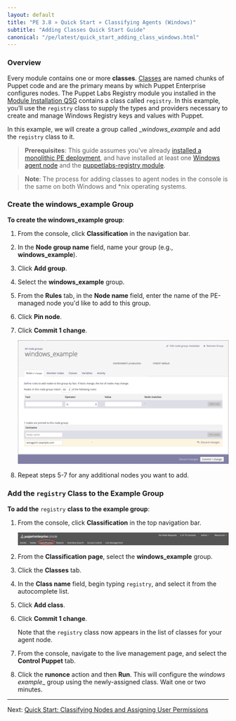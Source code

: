 ```yaml
---
layout: default
title: "PE 3.8 » Quick Start » Classifying Agents (Windows)"
subtitle: "Adding Classes Quick Start Guide"
canonical: "/pe/latest/quick_start_adding_class_windows.html"
---
```


### Overview

[classification_selector]: ./images/quick/classification_selector.png
[windows_add_group]: ./images/quick/windows_add_group.png

Every module contains one or more **classes**. [Classes](/puppet/3.7/reference/lang_classes.html) are named chunks of Puppet code and are the primary means by which Puppet Enterprise configures nodes. The Puppet Labs Registry module you installed in the [Module Installation QSG](./quick_start_module_install_windows.html) contains a class called `registry`. In this example, you’ll use the `registry` class to supply the types and providers necessary to create and manage Windows Registry keys and values with Puppet.

In this example, we will create a group called __windows_example_ and add the `registry` class to it.

>**Prerequisites**: This guide assumes you've already [installed a monolithic PE deployment](./quick_start_install_mono.html), and have installed at least one [Windows agent node](./quick_start_install_agents_windows.html) and the [puppetlabs-registry module](./quick_start_module_install_windows.html).

>**Note**: The process for adding classes to agent nodes in the console is the same on both Windows and *nix operating systems.

### Create the windows_example Group

**To create the windows_example group**:

1. From the console, click __Classification__ in the navigation bar.
2. In the __Node group name__ field, name your group (e.g., **windows_example**).
3. Click __Add group__.
4. Select the __windows_example__ group.
5. From the __Rules__ tab, in the __Node name__ field, enter the name of the PE-managed node you'd like to add to this group.
6. Click __Pin node__.
7. Click __Commit 1 change__.

   ![adding node to windows group][windows_add_group]

8. Repeat steps 5-7 for any additional nodes you want to add.



### Add the `registry` Class to the Example Group

**To add the** `registry` **class to the example group**:

1. From the console, click __Classification__ in the top navigation bar.

   ![classification selection][classification_selector]

2. From the __Classification page__, select the __windows_example__ group.

3. Click the __Classes__ tab.

4. In the __Class name__ field, begin typing `registry`, and select it from the autocomplete list.

5. Click __Add class__.

6. Click __Commit 1 change__.

   Note that the `registry` class now appears in the list of classes for your agent node.

9. From the console, navigate to the live management page, and select the __Control Puppet__ tab.

10. Click the __runonce__ action and then __Run__. This will configure the __windows_ example__ group using the newly-assigned class. Wait one or two minutes.

-------

Next: [Quick Start: Classifying Nodes and Assigning User Permissions](./quick_start_nc_rbac.html)

